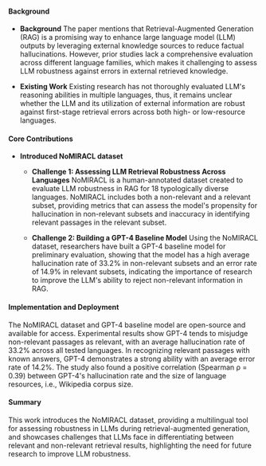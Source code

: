 #### Background
- **Background**
The paper mentions that Retrieval-Augmented Generation (RAG) is a promising way to enhance large language model (LLM) outputs by leveraging external knowledge sources to reduce factual hallucinations. However, prior studies lack a comprehensive evaluation across different language families, which makes it challenging to assess LLM robustness against errors in external retrieved knowledge.

- **Existing Work**
Existing research has not thoroughly evaluated LLM's reasoning abilities in multiple languages, thus, it remains unclear whether the LLM and its utilization of external information are robust against first-stage retrieval errors across both high- or low-resource languages.

#### Core Contributions
- **Introduced NoMIRACL dataset**
  - **Challenge 1: Assessing LLM Retrieval Robustness Across Languages**
    NoMIRACL is a human-annotated dataset created to evaluate LLM robustness in RAG for 18 typologically diverse languages. NoMIRACL includes both a non-relevant and a relevant subset, providing metrics that can assess the model's propensity for hallucination in non-relevant subsets and inaccuracy in identifying relevant passages in the relevant subset.

  - **Challenge 2: Building a GPT-4 Baseline Model**
    Using the NoMIRACL dataset, researchers have built a GPT-4 baseline model for preliminary evaluation, showing that the model has a high average hallucination rate of 33.2% in non-relevant subsets and an error rate of 14.9% in relevant subsets, indicating the importance of research to improve the LLM's ability to reject non-relevant information in RAG.

#### Implementation and Deployment
The NoMIRACL dataset and GPT-4 baseline model are open-source and available for access. Experimental results show GPT-4 tends to misjudge non-relevant passages as relevant, with an average hallucination rate of 33.2% across all tested languages. In recognizing relevant passages with known answers, GPT-4 demonstrates a strong ability with an average error rate of 14.2%. The study also found a positive correlation (Spearman ρ = 0.39) between GPT-4's hallucination rate and the size of language resources, i.e., Wikipedia corpus size.

#### Summary
This work introduces the NoMIRACL dataset, providing a multilingual tool for assessing robustness in LLMs during retrieval-augmented generation, and showcases challenges that LLMs face in differentiating between relevant and non-relevant retrieval results, highlighting the need for future research to improve LLM robustness.